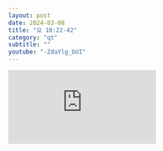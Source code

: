 ```yaml
---
layout: post
date: 2024-03-08
title: "요 10:22-42"
category: "qt"
subtitle: ""
youtube: "-ZdaYlg_bUI"
---
```


<div class="youtube margin-large">
    <iframe src="https://www.youtube.com/embed/-ZdaYlg_bUI" title="YouTube video player" frameborder="0" allow="accelerometer; autoplay; clipboard-write; encrypted-media; gyroscope; picture-in-picture; web-share" allowfullscreen></iframe>
</div>

